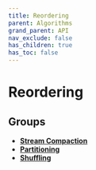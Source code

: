 ```yaml
---
title: Reordering
parent: Algorithms
grand_parent: API
nav_exclude: false
has_children: true
has_toc: false
---
```


# Reordering

## Groups

* **[Stream Compaction](/api/groups/group__stream__compaction.html)**
* **[Partitioning](/api/groups/group__partitioning.html)**
* **[Shuffling](/api/groups/group__shuffling.html)**

<code class="doxybook">
</code>

